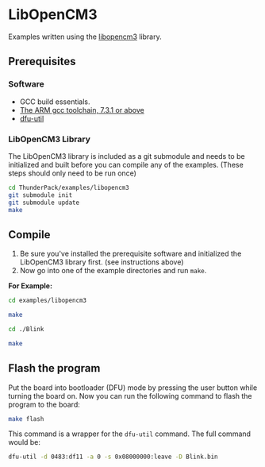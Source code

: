 # LibOpenCM3

Examples written using the [libopencm3](https://github.com/libopencm3/libopencm3) library.

## Prerequisites

### Software

 * GCC build essentials.
 * [The ARM gcc toolchain, 7.3.1 or above](https://developer.arm.com/tools-and-software/open-source-software/developer-tools/gnu-toolchain/gnu-rm)
 * [dfu-util](http://dfu-util.sourceforge.net/)

### LibOpenCM3 Library

The LibOpenCM3 library is included as a git submodule and needs to be initialized and built before you can compile any of the examples. (These steps should only need to be run once)

```bash
cd ThunderPack/examples/libopencm3
git submodule init
git submodule update
make
```

## Compile

1. Be sure you've installed the prerequisite software and initialized the LibOpenCM3 library first. (see instructions above)
2. Now go into one of the example directories and run `make`.

**For Example:**

```bash
cd examples/libopencm3

make

cd ./Blink

make
```

## Flash the program

Put the board into bootloader (DFU) mode by pressing the user button while turning the board on. Now you can run the following command to flash the program to the board:

```bash
make flash
```

This command is a wrapper for the `dfu-util` command. The full command would be:

```bash
dfu-util -d 0483:df11 -a 0 -s 0x08000000:leave -D Blink.bin
```